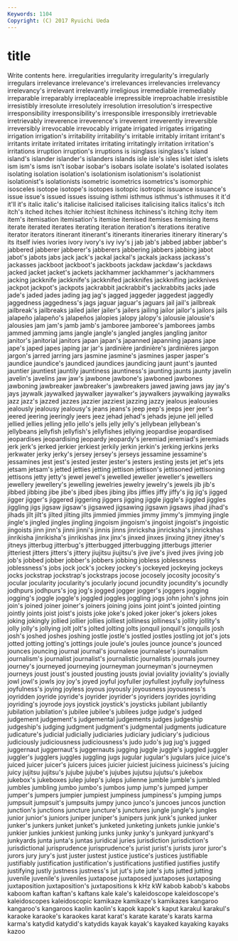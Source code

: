 ```yaml
---
Keywords: 1104 
Copyright: (C) 2017 Ryuichi Ueda
---
```


# title

Write contents here.
irregularities irregularity
irregularity's irregularly irregulars irrelevance irrelevance's irrelevances irrelevancies irrelevancy irrelevancy's irrelevant
irrelevantly irreligious irremediable irremediably irreparable irreparably irreplaceable irrepressible irreproachable irresistible
irresistibly irresolute irresolutely irresolution irresolution's irrespective irresponsibility irresponsibility's irresponsible irresponsibly
irretrievable irretrievably irreverence irreverence's irreverent irreverently irreversible irreversibly irrevocable irrevocably
irrigate irrigated irrigates irrigating irrigation irrigation's irritability irritability's irritable irritably
irritant irritant's irritants irritate irritated irritates irritating irritatingly irritation irritation's
irritations irruption irruption's irruptions is isinglass isinglass's island island's islander
islander's islanders islands isle isle's isles islet islet's islets ism
ism's isms isn't isobar isobar's isobars isolate isolate's isolated isolates
isolating isolation isolation's isolationism isolationism's isolationist isolationist's isolationists isometric isometrics
isometrics's isomorphic isosceles isotope isotope's isotopes isotopic isotropic issuance issuance's
issue issue's issued issues issuing isthmi isthmus isthmus's isthmuses it
it'd it'll it's italic italic's italicise italicised italicises italicising italics
italics's itch itch's itched itches itchier itchiest itchiness itchiness's itching
itchy item item's itemisation itemisation's itemise itemised itemises itemising items
iterate iterated iterates iterating iteration iteration's iterations iterative iterator iterators
itinerant itinerant's itinerants itineraries itinerary itinerary's its itself ivies ivories
ivory ivory's ivy ivy's j jab jab's jabbed jabber jabber's
jabbered jabberer jabberer's jabberers jabbering jabbers jabbing jabot jabot's jabots
jabs jack jack's jackal jackal's jackals jackass jackass's jackasses jackboot
jackboot's jackboots jackdaw jackdaw's jackdaws jacked jacket jacket's jackets jackhammer
jackhammer's jackhammers jacking jackknife jackknife's jackknifed jackknifes jackknifing jackknives jackpot
jackpot's jackpots jackrabbit jackrabbit's jackrabbits jacks jade jade's jaded jades
jading jag jag's jagged jaggeder jaggedest jaggedly jaggedness jaggedness's jags
jaguar jaguar's jaguars jail jail's jailbreak jailbreak's jailbreaks jailed jailer
jailer's jailers jailing jailor jailor's jailors jails jalapeño jalapeño's jalapeños
jalopies jalopy jalopy's jalousie jalousie's jalousies jam jam's jamb jamb's
jamboree jamboree's jamborees jambs jammed jamming jams jangle jangle's jangled
jangles jangling janitor janitor's janitorial janitors japan japan's japanned japanning
japans jape jape's japed japes japing jar jar's jardinière jardinière's
jardinières jargon jargon's jarred jarring jars jasmine jasmine's jasmines jasper
jasper's jaundice jaundice's jaundiced jaundices jaundicing jaunt jaunt's jaunted jauntier
jauntiest jauntily jauntiness jauntiness's jaunting jaunts jaunty javelin javelin's javelins
jaw jaw's jawbone jawbone's jawboned jawbones jawboning jawbreaker jawbreaker's jawbreakers
jawed jawing jaws jay jay's jays jaywalk jaywalked jaywalker jaywalker's
jaywalkers jaywalking jaywalks jazz jazz's jazzed jazzes jazzier jazziest jazzing
jazzy jealous jealousies jealously jealousy jealousy's jeans jeans's jeep jeep's
jeeps jeer jeer's jeered jeering jeeringly jeers jeez jehad jehad's
jehads jejune jell jelled jellied jellies jelling jello jello's jells
jelly jelly's jellybean jellybean's jellybeans jellyfish jellyfish's jellyfishes jellying jeopardise
jeopardised jeopardises jeopardising jeopardy jeopardy's jeremiad jeremiad's jeremiads jerk jerk's
jerked jerkier jerkiest jerkily jerkin jerkin's jerking jerkins jerks jerkwater
jerky jerky's jersey jersey's jerseys jessamine jessamine's jessamines jest jest's
jested jester jester's jesters jesting jests jet jet's jets jetsam
jetsam's jetted jetties jetting jettison jettison's jettisoned jettisoning jettisons jetty
jetty's jewel jewel's jewelled jeweller jeweller's jewellers jewellery jewellery's jewelling
jewelries jewelry jewelry's jewels jib jib's jibbed jibbing jibe jibe's
jibed jibes jibing jibs jiffies jiffy jiffy's jig jig's jigged
jigger jigger's jiggered jiggering jiggers jigging jiggle jiggle's jiggled jiggles
jiggling jigs jigsaw jigsaw's jigsawed jigsawing jigsawn jigsaws jihad jihad's
jihads jilt jilt's jilted jilting jilts jimmied jimmies jimmy jimmy's
jimmying jingle jingle's jingled jingles jingling jingoism jingoism's jingoist jingoist's
jingoistic jingoists jinn jinn's jinni jinni's jinnis jinns jinricksha jinricksha's
jinrickshas jinrikisha jinrikisha's jinrikishas jinx jinx's jinxed jinxes jinxing jitney
jitney's jitneys jitterbug jitterbug's jitterbugged jitterbugging jitterbugs jitterier jitteriest jitters
jitters's jittery jiujitsu jiujitsu's jive jive's jived jives jiving job
job's jobbed jobber jobber's jobbers jobbing jobless joblessness joblessness's jobs
jock jock's jockey jockey's jockeyed jockeying jockeys jocks jockstrap jockstrap's
jockstraps jocose jocosely jocosity jocosity's jocular jocularity jocularity's jocularly jocund
jocundity jocundity's jocundly jodhpurs jodhpurs's jog jog's jogged jogger jogger's
joggers jogging jogging's joggle joggle's joggled joggles joggling jogs john
john's johns join join's joined joiner joiner's joiners joining joins
joint joint's jointed jointing jointly joints joist joist's joists joke
joke's joked joker joker's jokers jokes joking jokingly jollied jollier
jollies jolliest jolliness jolliness's jollity jollity's jolly jolly's jollying jolt
jolt's jolted jolting jolts jonquil jonquil's jonquils josh josh's joshed
joshes joshing jostle jostle's jostled jostles jostling jot jot's jots
jotted jotting jotting's jottings joule joule's joules jounce jounce's jounced
jounces jouncing journal journal's journalese journalese's journalism journalism's journalist journalist's
journalistic journalists journals journey journey's journeyed journeying journeyman journeyman's journeymen
journeys joust joust's jousted jousting jousts jovial joviality joviality's jovially
jowl jowl's jowls joy joy's joyed joyful joyfuller joyfullest joyfully
joyfulness joyfulness's joying joyless joyous joyously joyousness joyousness's joyridden joyride
joyride's joyrider joyrider's joyriders joyrides joyriding joyriding's joyrode joys joystick
joystick's joysticks jubilant jubilantly jubilation jubilation's jubilee jubilee's jubilees judge
judge's judged judgement judgement's judgemental judgements judges judgeship judgeship's judging
judgment judgment's judgmental judgments judicature judicature's judicial judicially judiciaries judiciary
judiciary's judicious judiciously judiciousness judiciousness's judo judo's jug jug's jugged
juggernaut juggernaut's juggernauts jugging juggle juggle's juggled juggler juggler's jugglers
juggles juggling jugs jugular jugular's jugulars juice juice's juiced juicer
juicer's juicers juices juicier juiciest juiciness juiciness's juicing juicy jujitsu
jujitsu's jujube jujube's jujubes jujutsu jujutsu's jukebox jukebox's jukeboxes julep
julep's juleps julienne jumble jumble's jumbled jumbles jumbling jumbo jumbo's
jumbos jump jump's jumped jumper jumper's jumpers jumpier jumpiest jumpiness
jumpiness's jumping jumps jumpsuit jumpsuit's jumpsuits jumpy junco junco's juncoes
juncos junction junction's junctions juncture juncture's junctures jungle jungle's jungles
junior junior's juniors juniper juniper's junipers junk junk's junked junker
junker's junkers junket junket's junketed junketing junkets junkie junkie's junkier
junkies junkiest junking junks junky junky's junkyard junkyard's junkyards junta
junta's juntas juridical juries jurisdiction jurisdiction's jurisdictional jurisprudence jurisprudence's jurist
jurist's jurists juror juror's jurors jury jury's just juster justest
justice justice's justices justifiable justifiably justification justification's justifications justified justifies
justify justifying justly justness justness's jut jut's jute jute's juts
jutted jutting juvenile juvenile's juveniles juxtapose juxtaposed juxtaposes juxtaposing juxtaposition
juxtaposition's juxtapositions k kHz kW kabob kabob's kabobs kaboom kaftan
kaftan's kaftans kale kale's kaleidoscope kaleidoscope's kaleidoscopes kaleidoscopic kamikaze kamikaze's
kamikazes kangaroo kangaroo's kangaroos kaolin kaolin's kapok kapok's kaput karakul
karakul's karaoke karaoke's karaokes karat karat's karate karate's karats karma
karma's katydid katydid's katydids kayak kayak's kayaked kayaking kayaks kazoo
